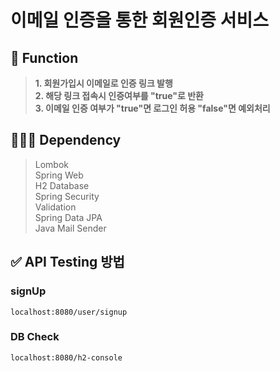 # 이메일 인증을 통한 회원인증 서비스
## 📄 Function
> **1. 회원가입시 이메일로 인증 링크 발행**  
> **2. 해당 링크 접속시 인증여부를 "true"로 반환**  
> **3. 이메일 인증 여부가 "true"면 로그인 허용 "false"면 예외처리**

## 💁🏻‍♀️ Dependency
> Lombok  
> Spring Web  
> H2 Database  
> Spring Security  
> Validation  
> Spring Data JPA  
> Java Mail Sender

## ✅ API Testing 방법
### signUp
```
localhost:8080/user/signup
```
### DB Check
```
localhost:8080/h2-console
```